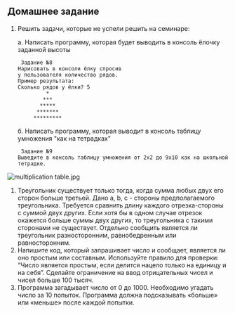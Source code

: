 ## Домашнее задание

1. Решить задачи, которые не успели решить на семинаре: 

    a. Написать программу, которая будет выводить в консоль ёлочку заданной высоты
        
        Задание №8
       Нарисовать в консоли ёлку спросив
       у пользователя количество рядов.
       Пример результата:
       Сколько рядов у ёлки? 5
                *
               ***
              *****
             *******
            *********

    б. Написать программу, которая выводит в консоль таблицу умножения "как на тетрадках"
           
        Задание №9
       Выведите в консоль таблицу умножения от 2х2 до 9х10 как на школьной тетрадке.

![multiplication table.jpg](..%2F..%2F..%2Fvenv%2Fimage%2Fmultiplication%20table.jpg)

1. Треугольник существует только тогда, когда сумма любых двух его сторон больше третьей. 
Дано a, b, c - стороны предполагаемого треугольника. Требуется сравнить длину каждого 
отрезка-стороны с суммой двух других. Если хотя бы в одном случае отрезок окажется 
больше суммы двух других, то треугольника с такими сторонами не существует. 
Отдельно сообщить является ли треугольник разносторонним, 
равнобедренным или равносторонним.
2. Напишите код, который запрашивает число и сообщает, является ли оно простым 
или составным. Используйте правило для проверки: “Число является простым, 
если делится нацело только на единицу и на себя”. Сделайте ограничение на ввод 
отрицательных чисел и чисел больше 100 тысяч.
3. Программа загадывает число от 0 до 1000. Необходимо угадать число за 10 попыток. 
Программа должна подсказывать «больше» или «меньше» после каждой попытки.





